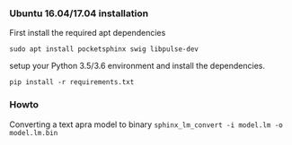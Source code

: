 ### Ubuntu 16.04/17.04 installation

First install the required apt dependencies
```
sudo apt install pocketsphinx swig libpulse-dev
```
setup your Python 3.5/3.6 environment and install the dependencies.
```
pip install -r requirements.txt
```

### Howto
Converting a text apra model to binary
`sphinx_lm_convert -i model.lm -o model.lm.bin`
